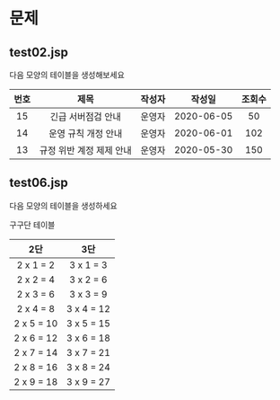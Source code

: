 # 문제

## test02.jsp

다음 모양의 테이블을 생성해보세요

| 번호 | 제목 | 작성자 | 작성일 | 조회수 |
| :---: | :---: | :---: | :---: | :---: |
| 15 | 긴급 서버점검 안내 | 운영자 | 2020-06-05 | 50 |
| 14 | 운영 규칙 개정 안내 | 운영자 | 2020-06-01 | 102 |
| 13 | 규정 위반 계정 제제 안내 | 운영자 | 2020-05-30 | 150 |

## test06.jsp

다음 모양의 테이블을 생성하세요

구구단 테이블

| 2단 | 3단 |
| :---: | :---: | 
| 2 x 1 = 2 | 3 x 1 = 3 |
| 2 x 2 = 4 | 3 x 2 = 6 |
| 2 x 3 = 6 | 3 x 3 = 9 |
| 2 x 4 = 8 | 3 x 4 = 12 |
| 2 x 5 = 10 | 3 x 5 = 15 |
| 2 x 6 = 12 | 3 x 6 = 18 |
| 2 x 7 = 14 | 3 x 7 = 21 |
| 2 x 8 = 16 | 3 x 8 = 24 |
| 2 x 9 = 18 | 3 x 9 = 27 |









